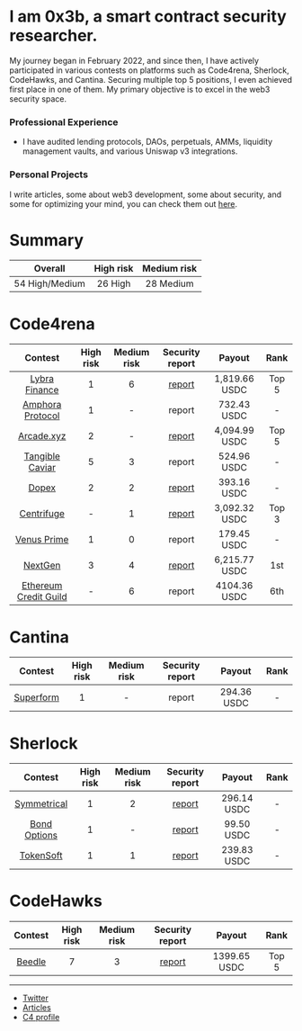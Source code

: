 # I am 0x3b, a smart contract security researcher.

My journey began in February 2022, and since then, I have actively participated in various contests on platforms such as Code4rena, Sherlock, CodeHawks, and Cantina. Securing multiple top 5 positions, I even achieved first place in one of them. My primary objective is to excel in the web3 security space.

### Professional Experience
- I have audited lending protocols, DAOs, perpetuals, AMMs, liquidity management vaults, and various Uniswap v3 integrations.

### Personal Projects
I write articles, some about web3 development, some about security, and some for optimizing your mind, you can check them out [here](https://code4rena.com/@0x3b).

# Summary

| Overall | High risk |  Medium risk |
|:--:|:--:|:--:|
| 54 High/Medium | 26 High | 28 Medium | 


# Code4rena 

| Contest | High risk | Medium risk | Security report  | Payout  | Rank |
|:--:|:--:|:--:|:--:|:--:|:--:|
| [Lybra Finance](https://code4rena.com/contests/2023-06-lybra-finance#top) | 1 | 6 | [report](https://github.com/0x3b33/portfolio/blob/master/c4/2023-06-lybra/report.md) | 1,819.66 USDC | Top 5 |
| [Amphora Protocol](https://code4rena.com/contests/2023-07-amphora-protocol#top) | 1 | - | report | 732.43 USDC| - |
| [Arcade.xyz](https://code4rena.com/contests/2023-07-arcadexyz#top) | 2 | - | [report](https://github.com/0x3b33/portfolio/blob/master/c4/2023-07-arcade/report.md)| 4,094.99 USDC |  Top 5 |
| [Tangible Caviar](https://code4rena.com/contests/2023-08-tangible-caviar#top) | 5 | 3 | report | 524.96 USDC | - |
| [Dopex](https://code4rena.com/contests/2023-08-dopex#top) | 2 | 2 | [report](https://github.com/0x3b33/portfolio/blob/master/c4/2023-08-dopex/report.md) | 393.16 USDC| - |
| [Centrifuge](https://code4rena.com/contests/2023-09-centrifuge#top) | - | 1 | [report](https://github.com/0x3b33/portfolio/blob/master/c4/2023-09-centrifuge/report.md) | 3,092.32 USDC |  Top 3 |
| [Venus Prime](https://code4rena.com/contests/2023-09-venus-prime#top) | 1 | 0 | report | 179.45 USDC | - |
| [NextGen](https://code4rena.com/audits/2023-10-nextgen#top) | 3 | 4 | [report](https://github.com/0x3b33/portfolio/blob/master/c4/2023-10-nextgen/report.md) | 6,215.77 USDC | 1st |
| [Ethereum Credit Guild](https://code4rena.com/audits/2023-12-ethereum-credit-guild#top) | - | 6 | report | 4104.36 USDC | 6th |

# Cantina

| Contest | High risk | Medium risk | Security report | Payout | Rank |
|:--:|:--:|:--:|:--:|:--:|:--:|
| [Superform](https://cantina.xyz/competitions/2cd0b038-3e32-4db6-b488-0f85b6f0e49f) | 1 | - | report | 294.36 USDC | - |


# Sherlock

| Contest | High risk | Medium risk | Security report | Payout | Rank |
|:--:|:--:|:--:|:--:|:--:|:--:|
| [Symmetrical](https://audits.sherlock.xyz/contests/85)| 1 | 2 | [report](https://github.com/0x3b33/portfolio/tree/master/sherlock/2023-06-symmetrical/report.md) | 296.14 USDC | - |
| [Bond Options](https://audits.sherlock.xyz/contests/99) | 1 | - | [report](https://github.com/0x3b33/portfolio/blob/master/sherlock/2023-06-bond/report.md) | 99.50 USDC | - |
| [TokenSoft](https://audits.sherlock.xyz/contests/100) | 1 | 1 | [report](https://github.com/0x3b33/portfolio/tree/master/sherlock/2023-06-tokensoft/report.md) | 239.83 USDC | - |

# CodeHawks

| Contest | High risk | Medium risk | Security report | Payout | Rank |
|:--:|:--:|:--:|:--:|:--:|:--:|
| [Beedle](https://www.codehawks.com/contests/clkbo1fa20009jr08nyyf9wbx) | 7 | 3 | [report](https://github.com/0x3b33/portfolio/blob/master/codeHawks/2023-07-beedles/report.md) | 1399.65 USDC | Top 5 |

---

- [Twitter](https://twitter.com/0x3b338)
- [Articles](https://mirror.xyz/0x3b338e782859aE11c0B15694bc482a9aFa4A5809)
- [C4 profile](https://code4rena.com/@0x3b)
